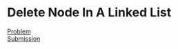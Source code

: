 # Delete Node In A Linked List
[Problem](https://leetcode.com/problems/delete-node-in-a-linked-list/description/)  
[Submission](../../../results/DeleteNodeInALinkedListSubmission.png)